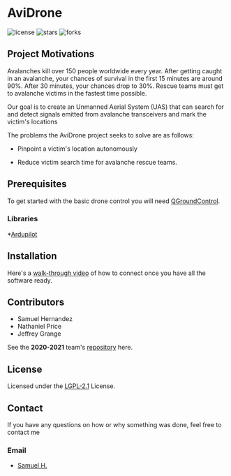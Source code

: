 # AviDrone

![license](https://img.shields.io/github/license/AviDrone/AviDrone)
![stars](https://img.shields.io/github/stars/AviDrone/AviDrone?style=social)
![forks](https://img.shields.io/github/forks/AviDrone/AviDrone?style=social)

## Project Motivations

Avalanches kill over 150 people worldwide every year. After getting caught in an avalanche, your chances of survival in the first 15 minutes are around 90%. After 30 minutes, your chances drop to 30%. Rescue teams must get to avalanche victims in the fastest time possible.

Our goal is to create an Unmanned Aerial System (UAS) that can search for and detect signals emitted from avalanche transceivers and mark the victim's locations

The problems the AviDrone project seeks to solve are as follows:

* Pinpoint a victim's location autonomously

* Reduce victim search time for avalanche rescue teams.

## Prerequisites

To get started with the basic drone control you will need [QGroundControl](https://docs.qgroundcontrol.com/master/en/getting_started/download_and_install.html).

### Libraries

*[Ardupilot](https://ardupilot.org/dev/docs/droneapi-tutorial.html#)

## Installation

<!-- TODO create setup.py -->

Here's a [walk-through video](https://youtu.be/glC99FwFnAc) of how to connect once you have all the software ready.

## Contributors

* Samuel Hernandez
* Nathaniel Price
* Jeffrey Grange

 See the **2020-2021** team's [repository](https://github.com/AviDrone/AvidroneProject) here.

## License

Licensed under the [LGPL-2.1](https://www.gnu.org/licenses/lgpl-3.0.html) License.

## Contact

If you have any questions on how or why something was done, feel free to contact me

### Email

* [Samuel H.](mailto:samuel.hernandez@wallawalla.edu)
